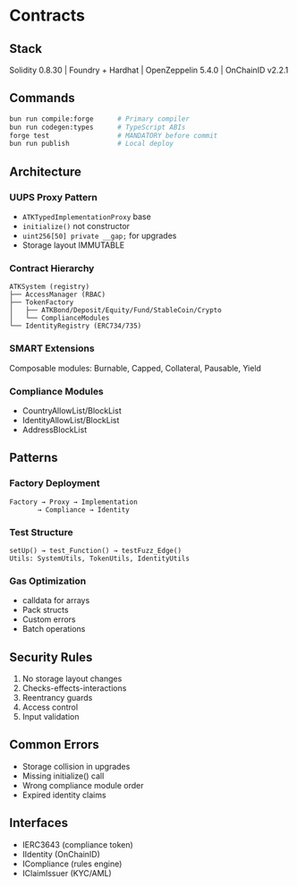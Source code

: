 # Contracts

## Stack

Solidity 0.8.30 | Foundry + Hardhat | OpenZeppelin 5.4.0 | OnChainID v2.2.1

## Commands

```bash
bun run compile:forge      # Primary compiler
bun run codegen:types      # TypeScript ABIs
forge test                 # MANDATORY before commit
bun run publish            # Local deploy
```

## Architecture

### UUPS Proxy Pattern

- `ATKTypedImplementationProxy` base
- `initialize()` not constructor
- `uint256[50] private __gap;` for upgrades
- Storage layout IMMUTABLE

### Contract Hierarchy

```
ATKSystem (registry)
├── AccessManager (RBAC)
├── TokenFactory
│   ├── ATKBond/Deposit/Equity/Fund/StableCoin/Crypto
│   └── ComplianceModules
└── IdentityRegistry (ERC734/735)
```

### SMART Extensions

Composable modules: Burnable, Capped, Collateral, Pausable, Yield

### Compliance Modules

- CountryAllowList/BlockList
- IdentityAllowList/BlockList
- AddressBlockList

## Patterns

### Factory Deployment

```solidity
Factory → Proxy → Implementation
       → Compliance → Identity
```

### Test Structure

```solidity
setUp() → test_Function() → testFuzz_Edge()
Utils: SystemUtils, TokenUtils, IdentityUtils
```

### Gas Optimization

- calldata for arrays
- Pack structs
- Custom errors
- Batch operations

## Security Rules

1. No storage layout changes
2. Checks-effects-interactions
3. Reentrancy guards
4. Access control
5. Input validation

## Common Errors

- Storage collision in upgrades
- Missing initialize() call
- Wrong compliance module order
- Expired identity claims

## Interfaces

- IERC3643 (compliance token)
- IIdentity (OnChainID)
- ICompliance (rules engine)
- IClaimIssuer (KYC/AML)
